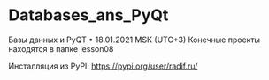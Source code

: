 # Databases_ans_PyQt
Базы данных и PyQT • 18.01.2021 MSK (UTC+3)
Конечные проекты находятся в папке lesson08

Инсталляция из PyPI: https://pypi.org/user/radif.ru/

